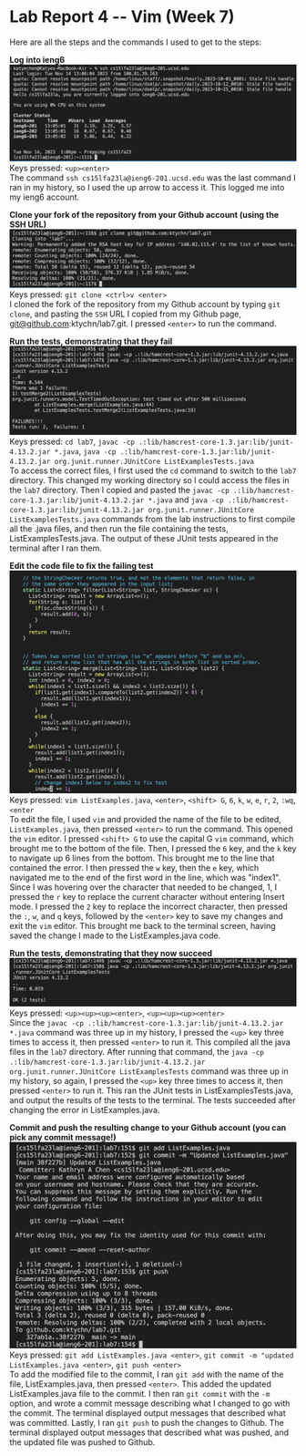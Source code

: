 # Lab Report 4 -- Vim (Week 7)  

Here are all the steps and the commands I used to get to the steps:  

**Log into ieng6** 
![Image](login.png)  
Keys pressed: `<up><enter>`  
The command `ssh cs15lfa23la@ieng6-201.ucsd.edu` was the last command I ran in my history, so I used the up arrow to access it. This logged me into my ieng6 account.   

**Clone your fork of the repository from your Github account (using the SSH URL)**  
![Image](clone.png)  
Keys pressed: `git clone <ctrl>v <enter>`  
I cloned the fork of the repository from my Github account by typing `git clone`, and pasting the `SSH` URL I copied from my Github page, git@github.com:ktychn/lab7.git. I pressed `<enter>` to run the command.   

**Run the tests, demonstrating that they fail**
![Image](testsFail.png)  
Keys pressed: `cd lab7`, `javac -cp .:lib/hamcrest-core-1.3.jar:lib/junit-4.13.2.jar *.java`, `java -cp .:lib/hamcrest-core-1.3.jar:lib/junit-4.13.2.jar org.junit.runner.JUnitCore ListExamplesTests.java`  
To access the correct files, I first used the `cd` command to switch to the `lab7` directory. This changed my working directory so I could access the files in the `lab7` directory. Then I copied and pasted the `javac -cp .:lib/hamcrest-core-1.3.jar:lib/junit-4.13.2.jar *.java` and `java -cp .:lib/hamcrest-core-1.3.jar:lib/junit-4.13.2.jar org.junit.runner.JUnitCore ListExamplesTests.java` commands from the lab instructions to first compile all the .java files, and then run the file containing the tests, ListExamplesTests.java. The output of these JUnit tests appeared in the terminal after I ran them.  


**Edit the code file to fix the failing test**
![Image](edit.png)  
Keys pressed: `vim ListExamples.java`, `<enter>`, `<shift> G`, `6`, `k`, `w`, `e`, `r`, `2`, `:wq`, `<enter`  
To edit the file, I used `vim` and provided the name of the file to be edited, `ListExamples.java`, then pressed `<enter>` to run the command. This opened the `vim` editor. I pressed `<shift> G` to use the capital G `vim` command, which brought me to the bottom of the file. Then, I pressed the `6` key, and the `k` key to navigate up 6 lines from the bottom. This brought me to the line that contained the error. I then pressed the `w` key, then the `e` key, which navigated me to the end of the first word in the line, which was "index1". Since I was hovering over the character that needed to be changed, 1, I pressed the `r` key to replace the current character without entering Insert mode. I pressed the `2` key to replace the incorrect character, then pressed the `:`, `w`, and `q` keys, followed by the `<enter>` key to save my changes and exit the `vim` editor. This brought me back to the terminal screen, having saved the change I made to the ListExamples.java code.  

**Run the tests, demonstrating that they now succeed**
![Image](testsPass.png)  
Keys pressed: `<up><up><up><enter>`, `<up><up><up><enter>`  
Since the `javac -cp .:lib/hamcrest-core-1.3.jar:lib/junit-4.13.2.jar *.java` command was three up in my history, I pressed the `<up>` key three times to access it, then pressed `<enter>` to run it. This compiled all the java files in the `lab7` directory. After running that command, the `java -cp .:lib/hamcrest-core-1.3.jar:lib/junit-4.13.2.jar org.junit.runner.JUnitCore ListExamplesTests` command was three up in my history, so again, I pressed the `<up>` key three times to access it, then pressed `<enter>` to run it. This ran the JUnit tests in ListExamplesTests.java, and output the results of the tests to the terminal. The tests succeeded after changing the error in ListExamples.java.  



**Commit and push the resulting change to your Github account (you can pick any commit message!)**
![Image](commit.png)  
Keys pressed: `git add ListExamples.java <enter>`, `git commit -m "updated ListExamples.java <enter>`, `git push <enter>`  
To add the modified file to the commit, I ran `git add` with the name of the file, ListExamples.java, then pressed `<enter>`. This added the updated ListExamples.java file to the commit. I then ran `git commit` with the `-m` option, and wrote a commit message describing what I changed to go with the commit. The terminal displayed output messages that described what was committed. Lastly, I ran `git push` to push the changes to Github. The terminal displayed output messages that described what was pushed, and the updated file was pushed to Github.  
